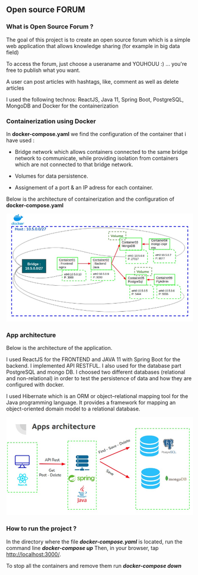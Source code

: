 ## Open source FORUM

### What is Open Source Forum ?

The goal of this project is to create an open source forum which is a simple web application that allows knowledge sharing (for example in big data field)

To access the forum, just choose a useraname and YOUHOUU :) ... you're free to publish what you want.

A user can post articles with hashtags, like, comment as well as delete articles

I used the following technos: ReactJS, Java 11, Spring Boot, PostgreSQL, MongoDB and Docker for the containerization

### Containerization using Docker

In **docker-compose.yaml** we find the configuration of the container that i have used :

- Bridge network which allows containers connected to the same bridge network to communicate, while providing isolation from containers which are not connected to that bridge network.
  
- Volumes for data persistence.
- Assignement of a port & an IP adress for each container.

Below is the architecture of containerization and the configuration of **docker-compose.yaml**

[<img src="./images/docker.jpeg"/>](docker.jpeg)

### App architecture

Below is the architecture of the application.

I used ReactJS for the FRONTEND and JAVA 11 with Spring Boot for the backend. I implemented API RESTFUL. I also used for the database part PostgreSQL and mongo DB.
 I choosed two different  databases (relational and non-relational) in order to test the persistence of data and how they are configured with docker.

 I used Hibernate which is an  ORM or object–relational mapping tool for the Java programming language. It provides a framework for mapping an object-oriented domain model to a relational database.

[<img src="./images/arch.jpeg"/>](arch.jpeg)

### How to run the project ?

In the directory where the file ***docker-compose.yaml*** is located, run the command line ***docker-compose up***
Then, in your browser, tap  <http://localhost:3000/>.

To stop all the containers and remove them run ***docker-compose down***